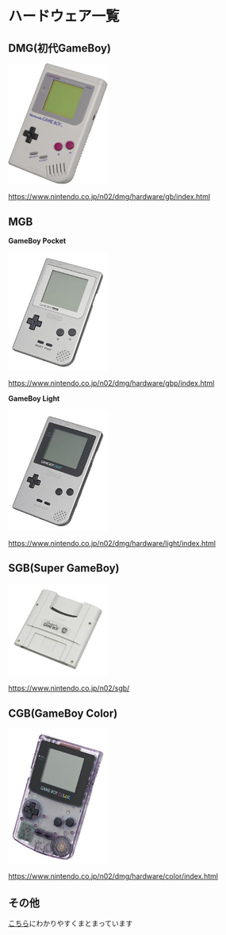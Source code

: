 # ハードウェア一覧

## DMG(初代GameBoy)

<img src="../images/hw/dmg.png" width="200" />

https://www.nintendo.co.jp/n02/dmg/hardware/gb/index.html

## MGB

**GameBoy Pocket**

<img src="../images/hw/mgb.jpeg" width="200" />

https://www.nintendo.co.jp/n02/dmg/hardware/gbp/index.html

**GameBoy Light**

<img src="../images/hw/mgb2.jpeg" width="200" />

https://www.nintendo.co.jp/n02/dmg/hardware/light/index.html

## SGB(Super GameBoy)

<img src="../images/hw/sgb.jpeg" width="200" />

https://www.nintendo.co.jp/n02/sgb/

## CGB(GameBoy Color)

<img src="../images/hw/cgb.jpeg" width="200" />

https://www.nintendo.co.jp/n02/dmg/hardware/color/index.html

## その他

[こちら](https://web.archive.org/web/20210525210952/https://maru-chang.com/hard/gb/index.htm)にわかりやすくまとまっています
